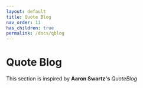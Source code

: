 ```yaml
---
layout: default
title: Quote Blog
nav_order: 11
has_children: true
permalink: /docs/qblog
---
```


# Quote Blog

This section is inspired by __Aaron Swartz's__ *QuoteBlog*
